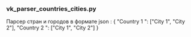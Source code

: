 ### vk_parser_countries_cities.py 

Парсер стран и городов в формате json : 
    {
        "Country 1 ": ["City 1", "City 2"],
        "Country 2 ": ["City 1", "City 2"]
    }